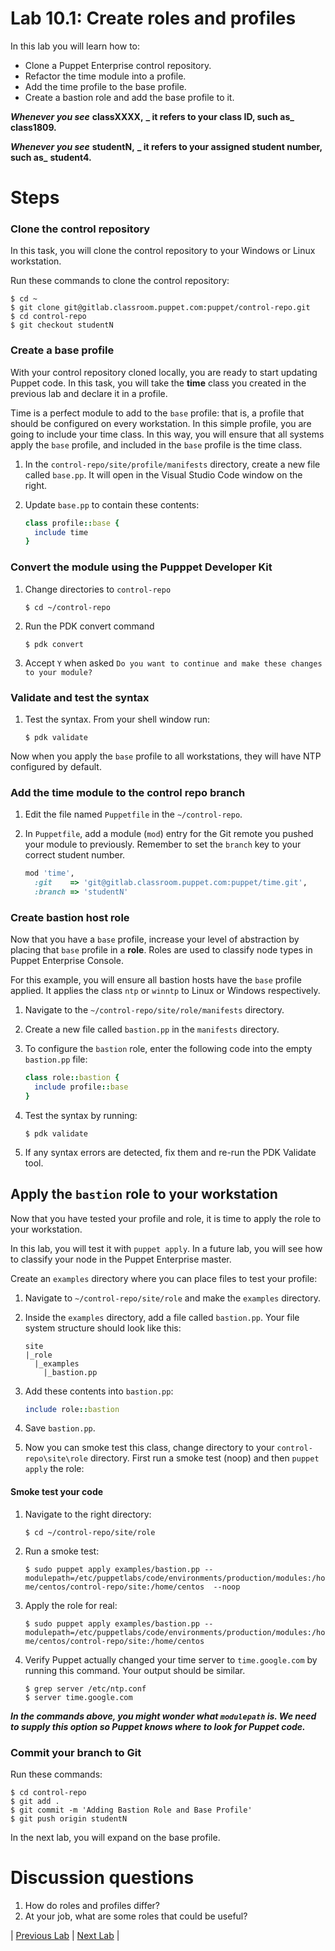 # Lab 10.1: Create roles and profiles

In this lab you will learn how to:

* Clone a Puppet Enterprise control repository.
* Refactor the time module into a profile.
* Add the time profile to the base profile.
* Create a bastion role and add the base profile to it.

**_Whenever you see_** **classXXXX,** **_ it refers to your class ID, such as_** **class1809.**

**_Whenever you see_** **studentN,** **_ it refers to your assigned student number, such as_** **student4.**

# Steps

### Clone the control repository

In this task, you will clone the control repository to your Windows or Linux workstation.

Run these commands to clone the control repository:

   ```
   $ cd ~
   $ git clone git@gitlab.classroom.puppet.com:puppet/control-repo.git
   $ cd control-repo
   $ git checkout studentN
```

### Create a base profile

With your control repository cloned locally, you are ready to start updating Puppet code. In this task, you will take the **time** class you created in the previous lab and declare it in a profile.

Time is a perfect module to add to the `base` profile: that is, a profile that should be configured on every workstation. In this simple profile, you are going to include your time class. In this way, you will ensure that all systems apply the `base` profile, and included in the `base` profile is the time class.

1. In the `control-repo/site/profile/manifests` directory, create a new file called `base.pp`. It will open in the Visual Studio Code window on the right. 
1. Update `base.pp` to contain these contents:

    ```ruby
    class profile::base {
      include time
    }
    ```

### Convert the module using the Pupppet Developer Kit

1. Change directories to `control-repo`
    
    ```$ cd ~/control-repo```

1. Run the PDK convert command

    ```$ pdk convert```

1. Accept `Y` when asked `Do you want to continue and make these changes to your module?`

### Validate and test the syntax

1. Test the syntax. From your shell window run:

    ```$ pdk validate```

Now when you apply the `base` profile to all workstations, they will have NTP configured by default.

### Add the time module to the control repo branch

1. Edit the file named `Puppetfile` in the `~/control-repo`.
1. In `Puppetfile`, add a module (`mod`) entry for the Git remote you pushed your module to previously. Remember to set the `branch` key to your correct student number.

    ```ruby
    mod 'time',
      :git    => 'git@gitlab.classroom.puppet.com:puppet/time.git',
      :branch => 'studentN'
    ```

### Create bastion host role

Now that you have a `base` profile, increase your level of abstraction by placing that `base` profile in a **role**. Roles are used to classify node types in Puppet Enterprise Console.

For this example, you will ensure all bastion hosts have the `base` profile applied. It applies the class `ntp` or `winntp` to Linux or Windows respectively.

1. Navigate to the `~/control-repo/site/role/manifests` directory.
1. Create a new file called `bastion.pp` in the `manifests` directory.
1. To configure the `bastion` role, enter the following code into the empty `bastion.pp` file:

    ```ruby
    class role::bastion {
      include profile::base
    }
    ```

1. Test the syntax by running:

    ```$ pdk validate```

1. If any syntax errors are detected, fix them and re-run the PDK Validate tool.

## Apply the `bastion` role to your workstation

Now that you have tested your profile and role, it is time to apply the role to your workstation. 

In this lab, you will test it with `puppet apply`. In a future lab, you will see how to classify your node in the Puppet Enterprise master.

Create an `examples` directory where you can place files to test your profile:

1. Navigate to `~/control-repo/site/role` and make the `examples` directory.
1. Inside the `examples` directory, add a file called `bastion.pp`. Your file system structure should look like this:

    ```
    site
    |_role
      |_examples
        |_bastion.pp
    ```

1. Add these contents into `bastion.pp`:

    ```ruby
    include role::bastion
    ```

1. Save `bastion.pp`.
1. Now you can smoke test this class, change directory to your `control-repo\site\role` directory. First run a smoke test (noop) and then `puppet apply` the role:

#### Smoke test your code

1. Navigate to the right directory:

    ```$ cd ~/control-repo/site/role```

1. Run a smoke test:

    ```$ sudo puppet apply examples/bastion.pp --modulepath=/etc/puppetlabs/code/environments/production/modules:/home/centos/control-repo/site:/home/centos  --noop```

1. Apply the role for real:

    ```$ sudo puppet apply examples/bastion.pp --modulepath=/etc/puppetlabs/code/environments/production/modules:/home/centos/control-repo/site:/home/centos```

1. Verify Puppet actually changed your time server to `time.google.com` by running this command. Your output should be similar.

    ```
    $ grep server /etc/ntp.conf
    $ server time.google.com
    ```

**_In the commands above, you might wonder what `modulepath` is. We need to supply this option so Puppet knows where to look for Puppet code._**

### Commit your branch to Git

Run these commands:

```
$ cd control-repo
$ git add .
$ git commit -m 'Adding Bastion Role and Base Profile'
$ git push origin studentN
```

In the next lab, you will expand on the base profile.

# Discussion questions

1. How do roles and profiles differ?
1. At your job, what are some roles that could be useful?

|  [Previous Lab](../lab-09.1-Test-module-syntax-and-style)  |  [Next Lab](../lab-12.1-Expand-initial-roles-and-profiles)  |
